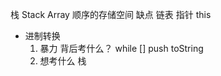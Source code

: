 栈 Stack
Array 顺序的存储空间  缺点
链表 指针 this
- 进制转换
  1. 暴力
    背后考什么？ while [] push toString
  2. 想考什么
    栈 